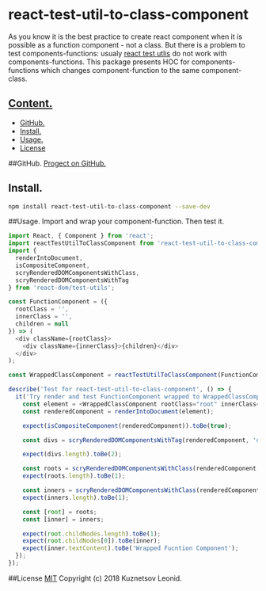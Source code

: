 # react-test-util-to-class-component

As you know it is the best practice to create react component when it is possible as a function component - not a class. But there is a problem to test components-functions: usualy [react test utlis](https://reactjs.org/docs/test-utils.html#overview "Link to react-dom/test-utils documentation") do not work with components-functions. This package presents HOC for components-functions which changes component-function to the same component-class.

## [Content.](#user-content-content "Conten")
- [GitHub.](#user-content-github "Link to GitHub repository")
- [Install.](#user-content-install "Install")
- [Usage.](#user-content-usege "Usage")
- [License](#user-content-license "License")

##GitHub.
[Progect on GitHub.](https://github.com/kuznetsovlv/react-test-util-to-class-component "Link to GitHub repository")

## Install.
```bash
npm install react-test-util-to-class-component --save-dev
```

##Usage.
Import and wrap your component-function. Then test it.
```javascript
import React, { Component } from 'react';
import reactTestUtilToClassComponent from 'react-test-util-to-class-component';
import {
  renderIntoDocument,
  isCompositeComponent,
  scryRenderedDOMComponentsWithClass,
  scryRenderedDOMComponentsWithTag
} from 'react-dom/test-utils';

const FunctionComponent = ({
  rootClass = '',
  innerClass = '',
  children = null
}) => (
  <div className={rootClass}>
    <div className={innerClass}>{children}</div>
  </div>
);

const WrappedClassComponent = reactTestUtilToClassComponent(FunctionComponent);

describe('Test for react-test-util-to-class-component', () => {
  it('Try render and test FunctionComponent wrapped to WrappedClassComponent', () => {
    const element = <WrappedClassComponent rootClass="root" innerClass="inner">Wrapped Fucntion Component</WrappedClassComponent>;
    const renderedComponent = renderIntoDocument(element);

    expect(isCompositeComponent(renderedComponent)).toBe(true);

    const divs = scryRenderedDOMComponentsWithTag(renderedComponent, 'div');

    expect(divs.length).toBe(2);

    const roots = scryRenderedDOMComponentsWithClass(renderedComponent, 'root');
    expect(roots.length).toBe(1);

    const inners = scryRenderedDOMComponentsWithClass(renderedComponent, 'inner');
    expect(inners.length).toBe(1);

    const [root] = roots;
    const [inner] = inners;

    expect(root.childNodes.length).toBe(1);
    expect(root.childNodes[0]).toBe(inner);
    expect(inner.textContent).toBe('Wrapped Fucntion Component');
  });
});

```

##License
[MIT](./LICENSE "MIT") Copyright (c) 2018 Kuznetsov Leonid.
